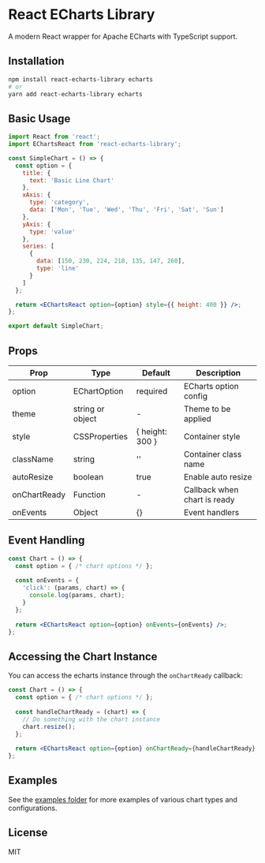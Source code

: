 # React ECharts Library

A modern React wrapper for Apache ECharts with TypeScript support.

## Installation

```bash
npm install react-echarts-library echarts
# or
yarn add react-echarts-library echarts
```

## Basic Usage

```jsx
import React from 'react';
import EChartsReact from 'react-echarts-library';

const SimpleChart = () => {
  const option = {
    title: {
      text: 'Basic Line Chart'
    },
    xAxis: {
      type: 'category',
      data: ['Mon', 'Tue', 'Wed', 'Thu', 'Fri', 'Sat', 'Sun']
    },
    yAxis: {
      type: 'value'
    },
    series: [
      {
        data: [150, 230, 224, 218, 135, 147, 260],
        type: 'line'
      }
    ]
  };

  return <EChartsReact option={option} style={{ height: 400 }} />;
};

export default SimpleChart;
```

## Props

| Prop | Type | Default | Description |
|------|------|---------|-------------|
| option | EChartOption | required | ECharts option config |
| theme | string or object | - | Theme to be applied |
| style | CSSProperties | { height: 300 } | Container style |
| className | string | '' | Container class name |
| autoResize | boolean | true | Enable auto resize |
| onChartReady | Function | - | Callback when chart is ready |
| onEvents | Object | {} | Event handlers |

## Event Handling

```jsx
const Chart = () => {
  const option = { /* chart options */ };
  
  const onEvents = {
    'click': (params, chart) => {
      console.log(params, chart);
    }
  };
  
  return <EChartsReact option={option} onEvents={onEvents} />;
};
```

## Accessing the Chart Instance

You can access the echarts instance through the `onChartReady` callback:

```jsx
const Chart = () => {
  const option = { /* chart options */ };
  
  const handleChartReady = (chart) => {
    // Do something with the chart instance
    chart.resize();
  };
  
  return <EChartsReact option={option} onChartReady={handleChartReady} />;
};
```

## Examples

See the [examples folder](./example) for more examples of various chart types and configurations.

## License

MIT
